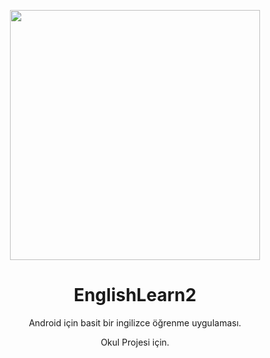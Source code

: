 <p align="center">
  <img src="https://git-scm.com/images/branching-illustration@2x.png" width="400">
</p>
<h1 align="center">EnglishLearn2</h1>

<p align="center">Android için basit bir ingilizce öğrenme uygulaması.</p>



<p align="center">Okul Projesi için.</p>
